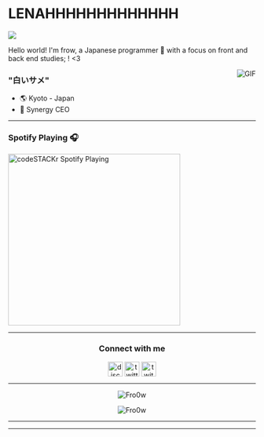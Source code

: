 #                                                                   LENAHHHHHHHHHHHHH

<img src="https://profile-counter.glitch.me/ytmcgamer/count.svg" />

Hello world! I'm frow, a Japanese programmer 🎌 with a focus on front and back end studies; ! <3

<img align="right" alt="GIF" src="https://media.discordapp.net/attachments/790702259251970048/791861081261473792/68747470733a2f2f692e70696e696d672e636f6d2f6f726967696e616c732f66662f37312f37622f66663731376238396463.gif"/>

### "白いサメ" 

- 🌎 Kyoto - Japan
- 🧪 Synergy CEO

---

### Spotify Playing 🎧
[<img src="https://now-playing-codeSTACKr.vercel.app/api/spotify-playing" alt="codeSTACKr Spotify Playing" width="350" />](https://open.spotify.com/user/invisigoth59)

----

<h3 align="center">Connect with me</h3>
<p align="center">
<a href="/" target="blank"><img align="center" src="https://simpleicons.org/icons/discord.svg" alt="discord" height="30" width="30"/></a>
<a href="https://twitter.com/fro0w" target="blank"><img align="center" src="https://simpleicons.org/icons/twitter.svg" alt="twitter" height="30" width="30"/></a>
<a href="https://twitch.tv/fro0w" target="blank"><img align="center" src="https://simpleicons.org/icons/twitch.svg" alt="twitch" height="30" width="30"/></a>
</p>

-----

<p align="center"><img src="https://github-readme-stats.vercel.app/api?username=Fro0w&theme=gruvebox&show_icons=true" alt="Fro0w"/></p>

<p align="center"><img src="https://github-readme-stats.vercel.app/api/top-langs/?username=Fro0w&theme=graywhite&layout=compact&card_width=450" alt="Fro0w"/></p>

---




---
